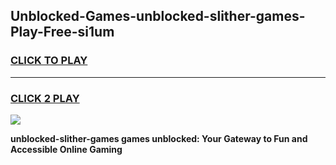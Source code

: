 
## Unblocked-Games-unblocked-slither-games-Play-Free-si1um
<h3>
<a href="https://premium76.site?title=unblocked-slither-games&ref=20M">CLICK TO PLAY</a></h3>
<hr>

<h3>
<a href="https://premium76.site?title=unblocked-slither-games&ref=20M">CLICK 2 PLAY</a>
  
</h3>

<a href="https://premium76.site?title=unblocked-slither-games&ref=19M"><img src="https://clearcache.store/games.png"></a>


**unblocked-slither-games games unblocked: Your Gateway to Fun and Accessible Online Gaming**
